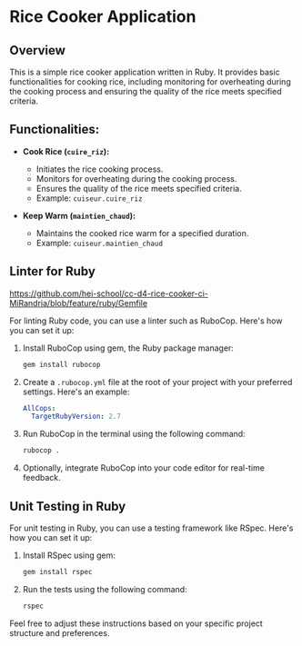 # Rice Cooker Application

## Overview

This is a simple rice cooker application written in Ruby. It provides basic functionalities for cooking rice, including monitoring for overheating during the cooking process and ensuring the quality of the rice meets specified criteria.

## Functionalities:

- **Cook Rice (`cuire_riz`):**
  - Initiates the rice cooking process.
  - Monitors for overheating during the cooking process.
  - Ensures the quality of the rice meets specified criteria.
  - Example: `cuiseur.cuire_riz`

- **Keep Warm (`maintien_chaud`):**
  - Maintains the cooked rice warm for a specified duration.
  - Example: `cuiseur.maintien_chaud`

## Linter for Ruby
https://github.com/hei-school/cc-d4-rice-cooker-ci-MiRandria/blob/feature/ruby/Gemfile

For linting Ruby code, you can use a linter such as RuboCop. Here's how you can set it up:

1. Install RuboCop using gem, the Ruby package manager:

    ```bash
    gem install rubocop
    ```

2. Create a `.rubocop.yml` file at the root of your project with your preferred settings. Here's an example:

    ```yaml
    AllCops:
      TargetRubyVersion: 2.7
    ```

3. Run RuboCop in the terminal using the following command:

    ```bash
    rubocop .
    ```

4. Optionally, integrate RuboCop into your code editor for real-time feedback.

## Unit Testing in Ruby

For unit testing in Ruby, you can use a testing framework like RSpec. Here's how you can set it up:

1. Install RSpec using gem:

    ```bash
    gem install rspec
    ```

2. Run the tests using the following command:

    ```bash
    rspec
    ```

Feel free to adjust these instructions based on your specific project structure and preferences.
